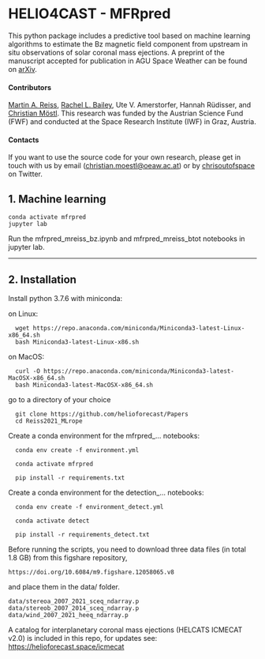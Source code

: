 # HELIO4CAST - MFRpred

This python package includes a predictive tool based on machine learning algorithms to estimate the Bz magnetic field component from upstream in situ observations of solar coronal mass ejections. A preprint of the manuscript accepted for publication in AGU Space Weather can be found on [arXiv](https://arxiv.org/abs/2108.04067).

#### Contributors
[Martin A. Reiss](https://www.oeaw.ac.at/iwf/staff/martin-august-reiss), [Rachel L. Bailey](https://github.com/bairaelyn), Ute V. Amerstorfer, Hannah Rüdisser, and [Christian Möstl](https://www.oeaw.ac.at/iwf/staff/christian-moestl). This research was funded by the Austrian Science Fund (FWF) and conducted at the Space Research Institute (IWF) in Graz, Austria.

#### Contacts
If you want to use the source code for your own research, please get in touch with us by email (christian.moestl@oeaw.ac.at) or by [chrisoutofspace](https://twitter.com/chrisoutofspace) on Twitter.


## 1. Machine learning  

    conda activate mfrpred
    jupyter lab
    
Run the mfrpred_mreiss_bz.ipynb and mfrpred_mreiss_btot notebooks in jupyter lab.    

---

## 2. Installation 

Install python 3.7.6 with miniconda:

on Linux:

	  wget https://repo.anaconda.com/miniconda/Miniconda3-latest-Linux-x86_64.sh
	  bash Miniconda3-latest-Linux-x86.sh

on MacOS:

	  curl -O https://repo.anaconda.com/miniconda/Miniconda3-latest-MacOSX-x86_64.sh
	  bash Miniconda3-latest-MacOSX-x86_64.sh

go to a directory of your choice

	  git clone https://github.com/helioforecast/Papers
      cd Reiss2021_MLrope

Create a conda environment for the mfrpred_... notebooks:

	  conda env create -f environment.yml

	  conda activate mfrpred

	  pip install -r requirements.txt
	  

Create a conda environment for the detection_... notebooks:

	  conda env create -f environment_detect.yml

	  conda activate detect

	  pip install -r requirements_detect.txt
	  

Before running the scripts, you need to download three data files (in total 1.8 GB) from this figshare repository, 

    https://doi.org/10.6084/m9.figshare.12058065.v8

and place them in the data/ folder.

    data/stereoa_2007_2021_sceq_ndarray.p
    data/stereob_2007_2014_sceq_ndarray.p
    data/wind_2007_2021_heeq_ndarray.p
        
A catalog for interplanetary coronal mass ejections (HELCATS ICMECAT v2.0) is included in this repo, for updates see: https://helioforecast.space/icmecat